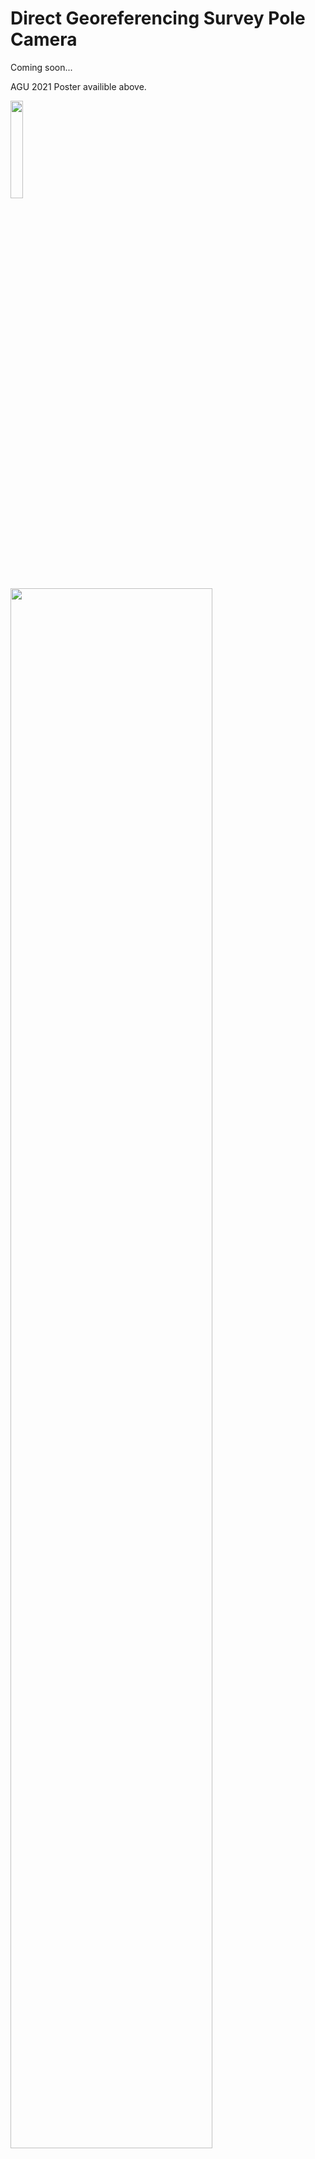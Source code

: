 # Direct Georeferencing Survey Pole Camera

Coming soon...

AGU 2021 Poster availible above.

<img src="https://github.com/geojames/PoleCam/blob/main/images/PXL_20210403_200113376.jpg"  width="20%">
<img src="https://github.com/geojames/PoleCam/blob/main/images/Dietrich_AGU_2021_preview.jpg"  width="80%">
